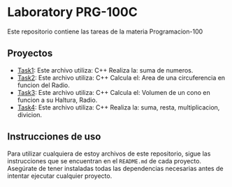 
# Laboratory PRG-100C

Este repositorio contiene las tareas de la materia Programacion-100

## Proyectos

- [Task1](./suma): Este archivo utiliza: C++
Realiza la: suma de numeros.
- [Task2](./suma2): Este archivo utiliza: C++
Calcula el: Area de una circuferencia en funcion del Radio.
- [Task3](./suma): Este archivo utiliza: C++
Calcula el: Volumen de un cono en funcion a su Haltura, Radio.
- [Task4](./suma): Este archivo utiliza: C++
Realiza la: suma, resta, multiplicacion, divicion.

## Instrucciones de uso

Para utilizar cualquiera de estoy archivos de este repositorio, sigue las instrucciones que se encuentran en el `README.md` de cada proyecto. Asegúrate de tener instaladas todas las dependencias necesarias antes de intentar ejecutar cualquier proyecto.
